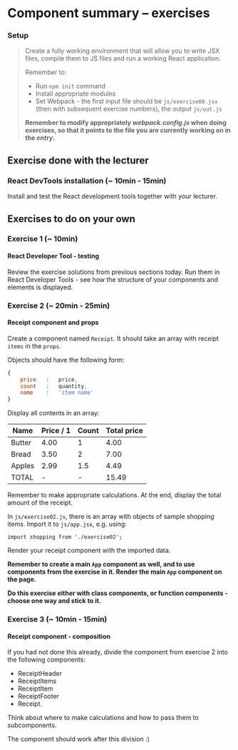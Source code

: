 # Component summary &ndash; exercises

### Setup

> Create a fully working environment that will allow you to write JSX files, compile them to JS files and run a working React application.
>
> Remember to:
> - Run ```npm init``` command
> - Install appropriate modules
> - Set Webpack - the first input file should be `js/exercise00.jsx` (then with subsequent exercise numbers), the output `js/out.js`
>
> **Remember to modify appropriately _webpack.config.js_ when doing exercises, so that it points to the file you are currently working on in the _entry_.**

## Exercise done with the lecturer

### React DevTools installation (~ 10min - 15min)

Install and test the React development tools together with your lecturer.


## Exercises to do on your own

### Exercise 1  (~ 10min)

#### React Developer Tool - testing

Review the exercise solutions from previous sections today. Run them in React Developer Tools - see how the structure of your components and elements is displayed.

### Exercise 2  (~ 20min - 25min)

#### Receipt component and props

Create a component named `Receipt`. It should take an array with receipt `items` in the `props`.

Objects should have the following form:

```JavaScript
{
    price   :   price,
    count   :   quantity,
    name    :   'item name'
}
```

Display all contents in an array:

Name | Price / 1 | Count | Total price
--- | --- | --- | ---
Butter | 4.00 | 1 | 4.00
Bread | 3.50 | 2 | 7.00
Apples | 2.99 | 1.5 | 4.49
TOTAL | - | - | 15.49

Remember to make appropriate calculations. At the end, display the total amount of the receipt.

In `js/exercise02.js`, there is an array with objects of sample shopping items. Import it to `js/app.jsx`, e.g. using:

`import shopping from './exercise02';`

Render your receipt component with the imported data.

**Remember to create a main `App` component as well, and to use components from the exercise in it. Render the main `App` component on the page.**

**Do this exercise either with class components, or function components - choose one way and stick to it.**

### Exercise 3  (~ 10min - 15min)
#### Receipt component - composition

If you had not done this already, divide the component from exercise 2 into the following components:
- ReceiptHeader
- ReceiptItems
- ReceiptItem
- ReceiptFooter
- Receipt.

Think about where to make calculations and how to pass them to subcomponents.

The component should work after this division :)

